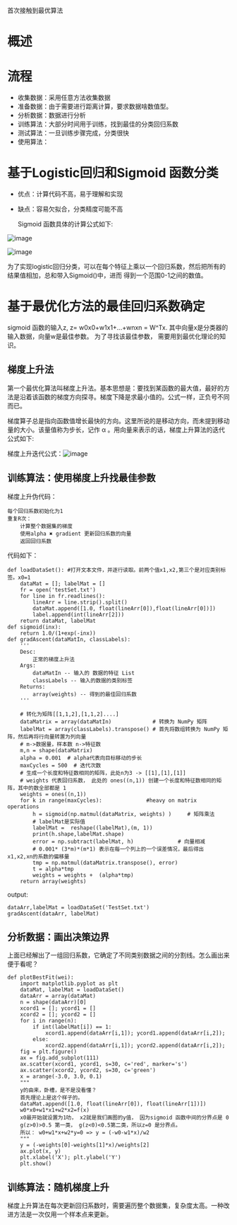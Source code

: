 首次接触到最优算法

# 概述

# 流程
+ 收集数据：采用任意方法收集数据
+ 准备数据：由于需要进行距离计算，要求数据啥数值型。
+ 分析数据：数据进行分析
+ 训练算法：大部分时间用于训练，找到最佳的分类回归系数
+ 测试算法：一旦训练步骤完成，分类很快
+ 使用算法：

# 基于Logistic回归和Sigmoid 函数分类

+ 优点：计算代码不高，易于理解和实现
+ 缺点：容易欠拟合，分类精度可能不高

  Sigmoid 函数具体的计算公式如下:

![image](https://user-images.githubusercontent.com/69283174/150942159-711c3aa5-4916-4f33-a229-e4896403f96a.png)

![image](https://user-images.githubusercontent.com/69283174/150942285-b2ebe998-c4c3-48d8-90a5-377029477650.png)

为了实现logistic回归分类，可以在每个特征上乘以一个回归系数，然后把所有的结果值相加，总和带入Sigmoid()中，进而
得到一个范围0-1之间的数值。

# 基于最优化方法的最佳回归系数确定

sigmoid 函数的输入z, z= w0x0+w1x1+...+wnxn = W^Tx. 其中向量x是分类器的输入数据，向量w是最佳参数。 为了寻找该最佳参数，
需要用到最优化理论的知识。

## 梯度上升法 
第一个最优化算法叫梯度上升法。基本思想是：要找到某函数的最大值，最好的方法是沿着该函数的梯度方向探寻。梯度下降是求最小值的。公式一样，正负号不同而已。


梯度算子总是指向函数值增长最快的方向。这里所说的是移动方向，而未提到移动量的大小。该量值称为步长，记作 α 。用向量来表示的话，梯度上升算法的迭代公式如下:

梯度上升迭代公式：![image](https://user-images.githubusercontent.com/69283174/150945513-72ba66cb-5804-41b5-acb8-11bcf8db3d3b.png)


## 训练算法：使用梯度上升找最佳参数
梯度上升伪代码：
```
每个回归系数初始化为1
重复R次：
    计算整个数据集的梯度
    使用alpha ✖️ gradient 更新回归系数的向量
    返回回归系数
```

代码如下：
```
def loadDataSet(): #打开文本文件，并逐行读取。前两个值x1,x2,第三个是对应类别标签。x0=1
    dataMat = []; labelMat = []
    fr = open('testSet.txt')
    for line in fr.readlines():
        lineArr = line.strip().split()
        dataMat.append([1.0, float(lineArr[0]),float(lineArr[0])])
        label.append(int(lineArr[2]))
    return dataMat, labelMat
def sigmoid(inx):
    return 1.0/(1+exp(-inx))
def gradAscent(dataMatIn, classLabels):
    '''
    Desc:
        正常的梯度上升法
    Args:
        dataMatIn -- 输入的 数据的特征 List
        classLabels -- 输入的数据的类别标签
    Returns:
        array(weights) -- 得到的最佳回归系数
    '''

    # 转化为矩阵[[1,1,2],[1,1,2]....]
    dataMatrix = array(dataMatIn)             # 转换为 NumPy 矩阵
    labelMat = array(classLabels).transpose() # 首先将数组转换为 NumPy 矩阵，然后再将行向量转置为列向量
    # m->数据量，样本数 n->特征数
    m,n = shape(dataMatrix)
    alpha = 0.001  # alpha代表向目标移动的步长
    maxCycles = 500  # 迭代次数
    # 生成一个长度和特征数相同的矩阵，此处n为3 -> [[1],[1],[1]]
    # weights 代表回归系数， 此处的 ones((n,1)) 创建一个长度和特征数相同的矩阵，其中的数全部都是 1
    weights = ones((n,1))
    for k in range(maxCycles):              #heavy on matrix operations
        h = sigmoid(np.matmul(dataMatrix, weights) )     # 矩阵乘法
        # labelMat是实际值
        labelMat =  reshape((labelMat),(m, 1))  
        print(h.shape,labelMat.shape)
        error = np.subtract(labelMat, h)              # 向量相减
        # 0.001* (3*m)*(m*1) 表示在每一个列上的一个误差情况，最后得出 x1,x2,xn的系数的偏移量
        tmp = np.matmul(dataMatrix.transpose(), error)
        t = alpha*tmp
        weights = weights +  (alpha*tmp)
    return array(weights)
```

output:

```
dataArr,labelMat = loadDataSet('TestSet.txt')
gradAscent(dataArr, labelMat)
```
## 分析数据：画出决策边界
上面已经解出了一组回归系数，它确定了不同类别数据之间的分割线。怎么画出来便于看呢？
```
def plotBestFit(wei):
    import matplotlib.pyplot as plt
    dataMat, labelMat = loadDataSet()
    dataArr = array(dataMat)
    n = shape(dataArr)[0]
    xcord1 = []; ycord1 = []
    xcord2 = []; ycord2 = []
    for i in range(n):
        if int(labelMat[i]) == 1:
            xcord1.append(dataArr[i,1]); ycord1.append(dataArr[i,2]); 
        else:
            xcord2.append(dataArr[i,1]); ycord2.append(dataArr[i,2]); 
    fig = plt.figure()
    ax = fig.add_subplot(111)
    ax.scatter(xcord1, ycord1, s=30, c='red', marker='s')
    ax.scatter(xcord2, ycord2, s=30, c='green')
    x = arange(-3.0, 3.0, 0.1)
    """
    y的由来，卧槽，是不是没看懂？
    首先理论上是这个样子的。
    dataMat.append([1.0, float(lineArr[0]), float(lineArr[1])])
    w0*x0+w1*x1+w2*x2=f(x)
    x0最开始就设置为1叻， x2就是我们画图的y值， 因为sigmoid 函数中间的分界点是 0
    g(z>0)>0.5 第一类， g(z<0)<0.5第二类，所以z=0 是分界点。
    所以： w0+w1*x+w2*y=0 => y = (-w0-w1*x)/w2   
    """
    y = (-weights[0]-weights[1]*x)/weights[2]
    ax.plot(x, y)
    plt.xlabel('X'); plt.ylabel('Y')
    plt.show()
```

    
## 训练算法：随机梯度上升

梯度上升算法在每次更新回归系数时，需要遍历整个数据集，复杂度太高。一种改进方法是一次仅用一个样本点来更新。












